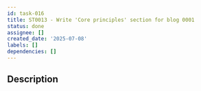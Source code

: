```yaml
---
id: task-016
title: ST0013 - Write 'Core principles' section for blog 0001
status: done
assignee: []
created_date: '2025-07-08'
labels: []
dependencies: []
---
```


## Description
